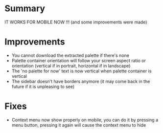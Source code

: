 # Summary

IT WORKS FOR MOBILE NOW !!!
(and some improvements were made)

# Improvements

- You cannot download the extracted palette if there's none
- Palette container orientation will follow your screen aspect ratio or orientation (vertical if in portrait, horizontal if in landscape)
- The 'no palette for now' text is now vertical when palette container is vertical
- The sidebar doesn't have borders anymore (it may come back in the future if it is unpleasing to see)

# Fixes

- Context menu now show properly on mobile, you can do it by pressing a menu button, pressing it again will cause the context menu to hide
